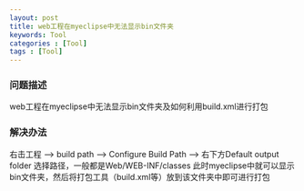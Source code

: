 ```yaml
---
layout: post
title: web工程在myeclipse中无法显示bin文件夹
keywords: Tool
categories : [Tool]
tags : [Tool]
---
```

### 问题描述
web工程在myeclipse中无法显示bin文件夹及如何利用build.xml进行打包

### 解决办法
右击工程 --> build path --> Configure Build Path --> 右下方Default output folder
选择路径，一般都是Web/WEB-INF/classes
此时myeclipse中就可以显示bin文件夹，然后将打包工具（build.xml等）放到该文件夹中即可进行打包
